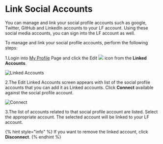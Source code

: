 # Link Social Accounts

You can manage and link your social profile accounts such as google, Twitter, GitHub and LinkedIn accounts to your LF account. Using these social media accounts, you can sign into the LF account as well.

To manage and link your social profile accounts, perform the following steps:

1.Login into [My Profile](https://myprofile.linuxfoundation.org/) Page and click the Edit ![](https://firebasestorage.googleapis.com/v0/b/gitbook-28427.appspot.com/o/assets%2F-M-jSu-OKTpJoS9behGp%2F-MAyyO0TvP-4zdNtWi81%2F-MAz6J9AhUHL2sLG9-cW%2FEdit_icon.png?alt=media&token=f6557599-5756-45a9-ac86-063b5417c6e9) icon from the **Linked Accounts**.

![Linked Accounts](https://gblobscdn.gitbook.com/assets%2F-M-jSu-OKTpJoS9behGp%2F-MAzIBXYHTg_cnHy9XqX%2F-MAzIxSCnukojwOsEvzQ%2FEdit2_icon.png?alt=media&token=1648088e-60d4-46a7-bf29-5829d62456bd)

2.The Edit Linked Accounts screen appears with list of the social profile accounts that you can add it as Linked accounts. Click **Connect** available against the social profile account.

![Connect](https://gblobscdn.gitbook.com/assets%2F-M-jSu-OKTpJoS9behGp%2F-MAyyO0TvP-4zdNtWi81%2F-MAz7eVkfEWd5PdyBfr2%2FLinked_Account.png?alt=media&token=cc6ea2e5-6b29-4562-9361-94f3ac120ed3)

3.The list of accounts related to that social profile account are listed. Select the appropriate account. The selected account will be linked to your LF account.

{% hint style="info" %}
If you want to remove the linked account, click **Disconnect**.
{% endhint %}



